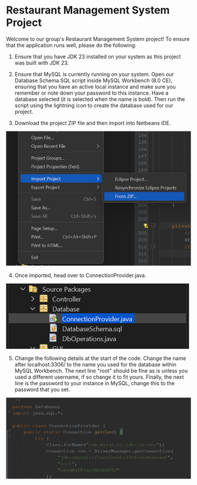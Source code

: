 # Restaurant Management System Project

Welcome to our group's Restaurant Management System project! To ensure that the application runs well, please do the following:

1. Ensure that you have JDK 23 installed on your system as this project was built with JDK 23.
2. Ensure that MySQL is currently running on your system. Open our Database Schema SQL script inside MySQL Workbench (8.0 CE), ensuring that you have an active local instance and make sure you remember or note down your password to this instance. Have a database selected (it is selected when the name is bold). Then run the script using the lightning icon to create the database used for our project.



3. Download the project ZIP file and then import into Netbeans IDE.

![ALt](Images%20for%20README/import.png)

4. Once imported, head over to ConnectionProvider.java.

![Alt](Images%20for%20README/connection.png)

5. Change the following details at the start of the code. Change the name after localhost:3306/ to the name you used for the database within MySQL Workbench. The next line "root" should be fine as is unless you used a different username, if so change it to fit yours. Finally, the next line is the password to your instance in MySQL, change this to the password that you set.

![Alt](Images%20for%20README/infochange.png)


